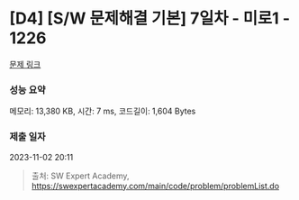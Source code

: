 # [D4] [S/W 문제해결 기본] 7일차 - 미로1 - 1226 

[문제 링크](https://swexpertacademy.com/main/code/problem/problemDetail.do?contestProbId=AV14vXUqAGMCFAYD) 

### 성능 요약

메모리: 13,380 KB, 시간: 7 ms, 코드길이: 1,604 Bytes

### 제출 일자

2023-11-02 20:11



> 출처: SW Expert Academy, https://swexpertacademy.com/main/code/problem/problemList.do